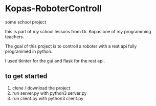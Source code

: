 # Kopas-RoboterControll
some school project

this is part of my school lessons from Dr. Kopas one of my programming teachers. 

The goal of this project is to controll a roboter with a rest api fully programmed in python. 

I used tkinter for the gui and flask for the rest api. 

## to get started

1. clone / download the project 
2. run server.py with python3 server.py
3. run client.py with python3 client.py

